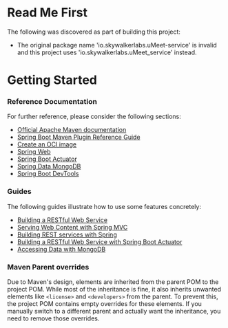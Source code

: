 # Read Me First
The following was discovered as part of building this project:

* The original package name 'io.skywalkerlabs.uMeet-service' is invalid and this project uses 'io.skywalkerlabs.uMeet_service' instead.

# Getting Started

### Reference Documentation
For further reference, please consider the following sections:

* [Official Apache Maven documentation](https://maven.apache.org/guides/index.html)
* [Spring Boot Maven Plugin Reference Guide](https://docs.spring.io/spring-boot/3.5.0-M2/maven-plugin)
* [Create an OCI image](https://docs.spring.io/spring-boot/3.5.0-M2/maven-plugin/build-image.html)
* [Spring Web](https://docs.spring.io/spring-boot/3.5.0-M2/reference/web/servlet.html)
* [Spring Boot Actuator](https://docs.spring.io/spring-boot/3.5.0-M2/reference/actuator/index.html)
* [Spring Data MongoDB](https://docs.spring.io/spring-boot/3.5.0-M2/reference/data/nosql.html#data.nosql.mongodb)
* [Spring Boot DevTools](https://docs.spring.io/spring-boot/3.5.0-M2/reference/using/devtools.html)

### Guides
The following guides illustrate how to use some features concretely:

* [Building a RESTful Web Service](https://spring.io/guides/gs/rest-service/)
* [Serving Web Content with Spring MVC](https://spring.io/guides/gs/serving-web-content/)
* [Building REST services with Spring](https://spring.io/guides/tutorials/rest/)
* [Building a RESTful Web Service with Spring Boot Actuator](https://spring.io/guides/gs/actuator-service/)
* [Accessing Data with MongoDB](https://spring.io/guides/gs/accessing-data-mongodb/)

### Maven Parent overrides

Due to Maven's design, elements are inherited from the parent POM to the project POM.
While most of the inheritance is fine, it also inherits unwanted elements like `<license>` and `<developers>` from the parent.
To prevent this, the project POM contains empty overrides for these elements.
If you manually switch to a different parent and actually want the inheritance, you need to remove those overrides.

